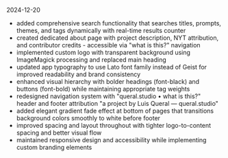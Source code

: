 2024-12-20
- added comprehensive search functionality that searches titles, prompts, themes, and tags dynamically with real-time results counter
- created dedicated about page with project description, NYT attribution, and contributor credits - accessible via "what is this?" navigation
- implemented custom logo with transparent background using ImageMagick processing and replaced main heading
- updated app typography to use Lato font family instead of Geist for improved readability and brand consistency
- enhanced visual hierarchy with bolder headings (font-black) and buttons (font-bold) while maintaining appropriate tag weights
- redesigned navigation system with "queral.studio • what is this?" header and footer attribution "a project by Luis Queral — queral.studio"
- added elegant gradient fade effect at bottom of pages that transitions background colors smoothly to white before footer
- improved spacing and layout throughout with tighter logo-to-content spacing and better visual flow
- maintained responsive design and accessibility while implementing custom branding elements 